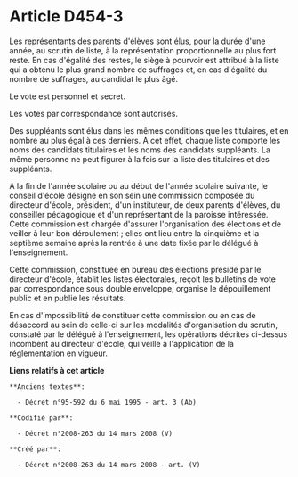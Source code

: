 # Article D454-3

Les représentants des parents d'élèves sont élus, pour la durée d'une année, au scrutin de liste, à la représentation
proportionnelle au plus fort reste. En cas d'égalité des restes, le siège à pourvoir est attribué à la liste qui a obtenu le
plus grand nombre de suffrages et, en cas d'égalité du nombre de suffrages, au candidat le plus âgé.

Le vote est personnel et secret.

Les votes par correspondance sont autorisés.

Des suppléants sont élus dans les mêmes conditions que les titulaires, et en nombre au plus égal à ces derniers. A cet effet,
chaque liste comporte les noms des candidats titulaires et les noms des candidats suppléants. La même personne ne peut
figurer à la fois sur la liste des titulaires et des suppléants.

A la fin de l'année scolaire ou au début de l'année scolaire suivante, le conseil d'école désigne en son sein une commission
composée du directeur d'école, président, d'un instituteur, de deux parents d'élèves, du conseiller pédagogique et d'un
représentant de la paroisse intéressée. Cette commission est chargée d'assurer l'organisation des élections et de veiller à
leur bon déroulement ; elles ont lieu entre la cinquième et la septième semaine après la rentrée à une date fixée par le
délégué à l'enseignement.

Cette commission, constituée en bureau des élections présidé par le directeur d'école, établit les listes électorales, reçoit
les bulletins de vote par correspondance sous double enveloppe, organise le dépouillement public et en publie les résultats.

En cas d'impossibilité de constituer cette commission ou en cas de désaccord au sein de celle-ci sur les modalités
d'organisation du scrutin, constaté par le délégué à l'enseignement, les opérations décrites ci-dessus incombent au directeur
d'école, qui veille à l'application de la réglementation en vigueur.

**Liens relatifs à cet article**

	**Anciens textes**:

	  - Décret n°95-592 du 6 mai 1995 - art. 3 (Ab)

	**Codifié par**:

	  - Décret n°2008-263 du 14 mars 2008 (V)

	**Créé par**:

	  - Décret n°2008-263 du 14 mars 2008 - art. (V)
